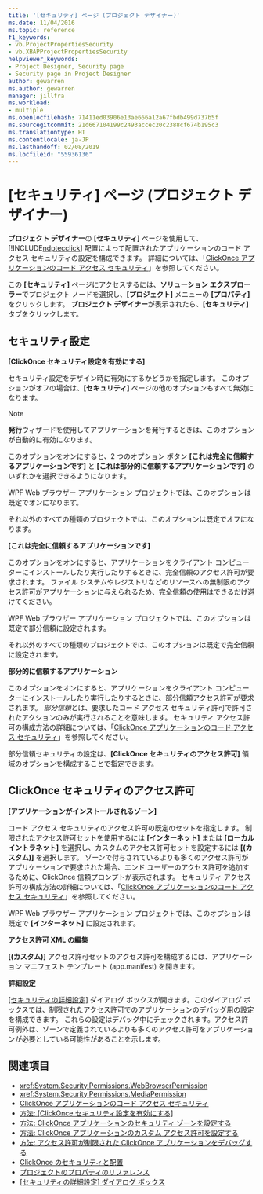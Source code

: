 ```yaml
---
title: '[セキュリティ] ページ (プロジェクト デザイナー)'
ms.date: 11/04/2016
ms.topic: reference
f1_keywords:
- vb.ProjectPropertiesSecurity
- vb.XBAPProjectPropertiesSecurity
helpviewer_keywords:
- Project Designer, Security page
- Security page in Project Designer
author: gewarren
ms.author: gewarren
manager: jillfra
ms.workload:
- multiple
ms.openlocfilehash: 71411ed03906e13ae666a12a67fbdb499d737b5f
ms.sourcegitcommit: 21d667104199c2493accec20c2388cf674b195c3
ms.translationtype: HT
ms.contentlocale: ja-JP
ms.lasthandoff: 02/08/2019
ms.locfileid: "55936136"
---
```

# <a name="security-page-project-designer"></a>[セキュリティ] ページ (プロジェクト デザイナー)

**プロジェクト デザイナー**の **[セキュリティ]** ページを使用して、[!INCLUDE[ndptecclick](../../deployment/includes/ndptecclick_md.md)] 配置によって配置されたアプリケーションのコード アクセス セキュリティの設定を構成できます。 詳細については、「[ClickOnce アプリケーションのコード アクセス セキュリティ](../../deployment/code-access-security-for-clickonce-applications.md)」を参照してください。

 この **[セキュリティ]** ページにアクセスするには、**ソリューション エクスプローラー**でプロジェクト ノードを選択し、**[プロジェクト]** メニューの **[プロパティ]** をクリックします。 **プロジェクト デザイナー**が表示されたら、**[セキュリティ]** タブをクリックします。

## <a name="security-settings"></a>セキュリティ設定

 **[ClickOnce セキュリティ設定を有効にする]**

 セキュリティ設定をデザイン時に有効にするかどうかを指定します。 このオプションがオフの場合は、**[セキュリティ]** ページの他のオプションもすべて無効になります。

> [!NOTE]
> **発行**ウィザードを使用してアプリケーションを発行するときは、このオプションが自動的に有効になります。


 このオプションをオンにすると、2 つのオプション ボタン **[これは完全に信頼するアプリケーションです]** と **[これは部分的に信頼するアプリケーションです]** のいずれかを選択できるようになります。

 WPF Web ブラウザー アプリケーション プロジェクトでは、このオプションは既定でオンになります。

 それ以外のすべての種類のプロジェクトでは、このオプションは既定でオフになります。

 **[これは完全に信頼するアプリケーションです]**

 このオプションをオンにすると、アプリケーションをクライアント コンピューターにインストールしたり実行したりするときに、完全信頼のアクセス許可が要求されます。 ファイル システムやレジストリなどのリソースへの無制限のアクセス許可がアプリケーションに与えられるため、完全信頼の使用はできるだけ避けてください。

 WPF Web ブラウザー アプリケーション プロジェクトでは、このオプションは既定で部分信頼に設定されます。

 それ以外のすべての種類のプロジェクトでは、このオプションは既定で完全信頼に設定されます。

 **部分的に信頼するアプリケーション**

 このオプションをオンにすると、アプリケーションをクライアント コンピューターにインストールしたり実行したりするときに、部分信頼アクセス許可が要求されます。 *部分信頼*とは、要求したコード アクセス セキュリティ許可で許可されたアクションのみが実行されることを意味します。 セキュリティ アクセス許可の構成方法の詳細については、「[ClickOnce アプリケーションのコード アクセス セキュリティ](../../deployment/code-access-security-for-clickonce-applications.md)」を参照してください。

 部分信頼セキュリティの設定は、**[ClickOnce セキュリティのアクセス許可]** 領域のオプションを構成することで指定できます。

## <a name="clickonce-security-permissions"></a>ClickOnce セキュリティのアクセス許可

 **[アプリケーションがインストールされるゾーン]**

 コード アクセス セキュリティのアクセス許可の既定のセットを指定します。 制限されたアクセス許可セットを使用するには **[インターネット]** または **[ローカル イントラネット]** を選択し、カスタムのアクセス許可セットを設定するには **[(カスタム)]** を選択します。 ゾーンで付与されているよりも多くのアクセス許可がアプリケーションで要求された場合、エンド ユーザーのアクセス許可を追加するために、ClickOnce 信頼プロンプトが表示されます。 セキュリティ アクセス許可の構成方法の詳細については、「[ClickOnce アプリケーションのコード アクセス セキュリティ](../../deployment/code-access-security-for-clickonce-applications.md)」を参照してください。

 WPF Web ブラウザー アプリケーション プロジェクトでは、このオプションは既定で **[インターネット]** に設定されます。

 **アクセス許可 XML の編集**

 **[(カスタム)]** アクセス許可セットのアクセス許可を構成するには、アプリケーション マニフェスト テンプレート (app.manifest) を開きます。

 **詳細設定**

 [[セキュリティの詳細設定]](../../ide/reference/advanced-security-settings-dialog-box.md) ダイアログ ボックスが開きます。このダイアログ ボックスでは、制限されたアクセス許可でのアプリケーションのデバッグ用の設定を構成できます。 これらの設定はデバッグ中にチェックされます。アクセス許可例外は、ゾーンで定義されているよりも多くのアクセス許可をアプリケーションが必要としている可能性があることを示します。

## <a name="see-also"></a>関連項目

- <xref:System.Security.Permissions.WebBrowserPermission>
- <xref:System.Security.Permissions.MediaPermission>
- [ClickOnce アプリケーションのコード アクセス セキュリティ](../../deployment/code-access-security-for-clickonce-applications.md)
- [方法: [ClickOnce セキュリティ設定を有効にする]](../../deployment/how-to-enable-clickonce-security-settings.md)
- [方法: ClickOnce アプリケーションのセキュリティ ゾーンを設定する](../../deployment/how-to-set-a-security-zone-for-a-clickonce-application.md)
- [方法: ClickOnce アプリケーションのカスタム アクセス許可を設定する](../../deployment/how-to-set-custom-permissions-for-a-clickonce-application.md)
- [方法: アクセス許可が制限された ClickOnce アプリケーションをデバッグする](../../deployment/how-to-debug-a-clickonce-application-with-restricted-permissions.md)
- [ClickOnce のセキュリティと配置](../../deployment/clickonce-security-and-deployment.md)
- [プロジェクトのプロパティのリファレンス](../../ide/reference/project-properties-reference.md)
- [[セキュリティの詳細設定] ダイアログ ボックス](../../ide/reference/advanced-security-settings-dialog-box.md)